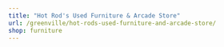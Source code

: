 ```yaml
---
title: "Hot Rod's Used Furniture & Arcade Store"
url: /greenville/hot-rods-used-furniture-and-arcade-store/
shop: furniture
---
```

